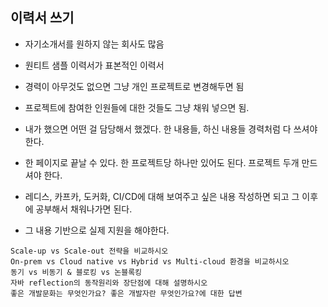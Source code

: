 ## 이력서 쓰기

- 자기소개서를 원하지 않는 회사도 많음
- 원티트 샘플 이력서가 표본적인 이력서
- 경력이 아무것도 없으면 그냥 개인 프로젝트로 변경해두면 됨
- 프로젝트에 참여한 인원들에 대한 것들도 그냥 채워 넣으면 됨.

- 내가 했으면 어떤 걸 담당해서 했겠다. 한 내용들, 하신 내용들 경력처럼 다 쓰셔야 한다.
- 한 페이지로 끝날 수 있다. 한 프로젝트당 하나만 있어도 된다. 프로젝트 두개 만드셔야 한다.
- 레디스, 카프카, 도커화, CI/CD에 대해 보여주고 싶은 내용 작성하면 되고 그 이후에 공부해서 채워나가면 된다.
- 그 내용 기반으로 실제 지원을 해야한다.



```
Scale-up vs Scale-out 전략을 비교하시오
On-prem vs Cloud native vs Hybrid vs Multi-cloud 환경을 비교하시오
동기 vs 비동기 & 블로킹 vs 논블록킹
자바 reflection의 동작원리와 장단점에 대해 설명하시오
좋은 개발문화는 무엇인가요? 좋은 개발자란 무엇인가요?에 대한 답변
```
